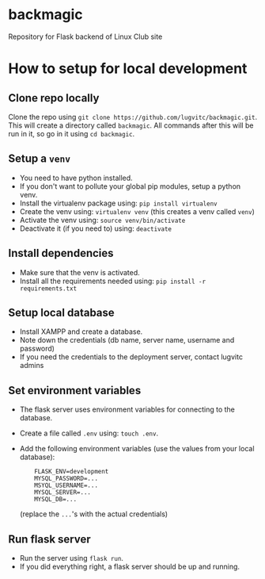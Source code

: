 # backmagic

Repository for Flask backend of Linux Club site

# How to setup for local development

## Clone repo locally

Clone the repo using `git clone https://github.com/lugvitc/backmagic.git`. This will create a directory called `backmagic`. All commands after this will be run in it, so go in it using `cd backmagic`.

## Setup a `venv`

-   You need to have python installed.
-   If you don't want to pollute your global pip modules, setup a python venv.
-   Install the virtualenv package using: `pip install virtualenv`
-   Create the venv using: `virtualenv venv` (this creates a venv called `venv`)
-   Activate the venv using: `source venv/bin/activate`
-   Deactivate it (if you need to) using: `deactivate`

## Install dependencies

-   Make sure that the venv is activated.
-   Install all the requirements needed using: `pip install -r requirements.txt`

## Setup local database

-   Install XAMPP and create a database.
-   Note down the credentials (db name, server name, username and password)
-   If you need the credentials to the deployment server, contact lugvitc admins

## Set environment variables

-   The flask server uses environment variables for connecting to the database.
-   Create a file called `.env` using: `touch .env`.
-   Add the following environment variables (use the values from your local database):

    ```
        FLASK_ENV=development
        MYSQL_PASSWORD=...
        MSYQL_USERNAME=...
        MYSQL_SERVER=...
        MYSQL_DB=...
    ```

    (replace the `...`'s with the actual credentials)

## Run flask server

-   Run the server using `flask run`.
-   If you did everything right, a flask server should be up and running.

